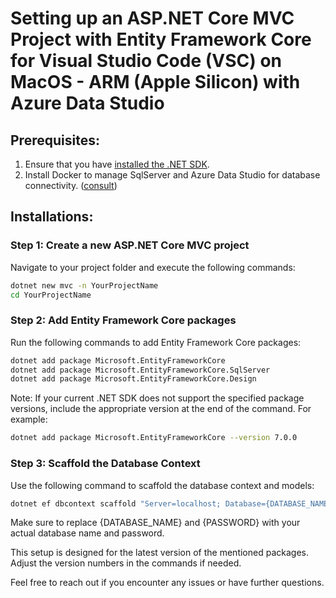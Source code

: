 # Setting up an ASP.NET Core MVC Project with Entity Framework Core for Visual Studio Code (VSC) on MacOS - ARM (Apple Silicon) with Azure Data Studio

## Prerequisites:
1. Ensure that you have [installed the .NET SDK](https://dotnet.microsoft.com/en-us/download).
2. Install Docker to manage SqlServer and Azure Data Studio for database connectivity. ([consult](https://lucidgen.com/en/how-to-install-sql-server-and-azure-for-mac/))

## Installations:

### Step 1: Create a new ASP.NET Core MVC project
Navigate to your project folder and execute the following commands:

```bash
dotnet new mvc -n YourProjectName
cd YourProjectName
```

### Step 2: Add Entity Framework Core packages
Run the following commands to add Entity Framework Core packages:

```bash
dotnet add package Microsoft.EntityFrameworkCore
dotnet add package Microsoft.EntityFrameworkCore.SqlServer
dotnet add package Microsoft.EntityFrameworkCore.Design
```

Note: If your current .NET SDK does not support the specified package versions, include the appropriate version at the end of the command. For example:

```bash
dotnet add package Microsoft.EntityFrameworkCore --version 7.0.0
```

### Step 3: Scaffold the Database Context
Use the following command to scaffold the database context and models:

```bash
dotnet ef dbcontext scaffold "Server=localhost; Database={DATABASE_NAME}; User Id=sa; Password={PASSWORD}; Trust Server Certificate=True;" Microsoft.EntityFrameworkCore.SqlServer -o Models
```

Make sure to replace {DATABASE_NAME} and {PASSWORD} with your actual database name and password.

This setup is designed for the latest version of the mentioned packages. Adjust the version numbers in the commands if needed.

Feel free to reach out if you encounter any issues or have further questions.
